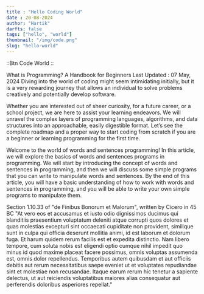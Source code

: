 ```yaml
---
title : "Hello Coding World"
date : 20-08-2024
author: "Hartik"
darfts: false
tags: ["hello", "world"]
thumbnail: "/img/code.png"
slug: "hello-world"
---
```


::Btn
Code World 
<slot />
::

What is Programming? A Handbook for Beginners
Last Updated : 07 May, 2024
Diving into the world of coding might seem intimidating initially, but it is a very rewarding journey that allows an individual to solve problems creatively and potentially develop software.

Whether you are interested out of sheer curiosity, for a future career, or a school project, we are here to assist your learning endeavors. We will unravel the complex layers of programming languages, algorithms, and data structures into an approachable, easily digestible format. Let’s see the complete roadmap and a proper way to start coding from scratch if you are a beginner or learning programming for the first time.

Welcome to the world of words and sentences programming! In this article, we will explore the basics of words and sentences programs in programming. We will start by introducing the concept of words and sentences in programming, and then we will discuss some simple programs that you can write to manipulate words and sentences. By the end of this article, you will have a basic understanding of how to work with words and sentences in programming, and you will be able to write your own simple programs to manipulate them. 

Section 1.10.33 of "de Finibus Bonorum et Malorum", written by Cicero in 45 BC
"At vero eos et accusamus et iusto odio dignissimos ducimus qui blanditiis praesentium voluptatum deleniti atque corrupti quos dolores et quas molestias excepturi sint occaecati cupiditate non provident, similique sunt in culpa qui officia deserunt mollitia animi, id est laborum et dolorum fuga. Et harum quidem rerum facilis est et expedita distinctio. Nam libero tempore, cum soluta nobis est eligendi optio cumque nihil impedit quo minus id quod maxime placeat facere possimus, omnis voluptas assumenda est, omnis dolor repellendus. Temporibus autem quibusdam et aut officiis debitis aut rerum necessitatibus saepe eveniet ut et voluptates repudiandae sint et molestiae non recusandae. Itaque earum rerum hic tenetur a sapiente delectus, ut aut reiciendis voluptatibus maiores alias consequatur aut perferendis doloribus asperiores repellat."

